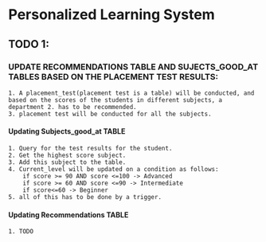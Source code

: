 # Personalized Learning System
## TODO 1:
### UPDATE RECOMMENDATIONS TABLE AND SUJECTS_GOOD_AT TABLES BASED ON THE PLACEMENT TEST RESULTS:
    1. A placement_test(placement test is a table) will be conducted, and based on the scores of the students in different subjects, a department 2. has to be recommended.
    3. placement test will be conducted for all the subjects.

#### Updating Subjects_good_at TABLE
    1. Query for the test results for the student.
    2. Get the highest score subject.
    3. Add this subject to the table. 
    4. Current_level will be updated on a condition as follows:
        if score >= 90 AND score <=100 -> Advanced
        if score >= 60 AND score <=90 -> Intermediate
        if score<=60 -> Beginner
    5. all of this has to be done by a trigger.
#### Updating  Recommendations TABLE
    1. TODO

